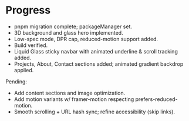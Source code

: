 # Progress

- pnpm migration complete; packageManager set.
- 3D background and glass hero implemented.
- Low-spec mode, DPR cap, reduced-motion support added.
- Build verified.
 - Liquid Glass sticky navbar with animated underline & scroll tracking added.
 - Projects, About, Contact sections added; animated gradient backdrop applied.

Pending:
- Add content sections and image optimization.
- Add motion variants w/ framer-motion respecting prefers-reduced-motion.
 - Smooth scrolling + URL hash sync; refine accessibility (skip links).
